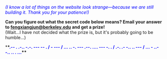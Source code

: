 _<span style="color: blue;">(I know a lot of things on the website look strange—because we are still building it. Thank you for your patience!)</span>_

**Can you figure out what the secret code below means? Email your answer to <fengxiangjun@berkeley.edu> and get a prize!**  
(Wait...I have not decided what the prize is, but it's probably going to be humble...)

\***\*<span style="color: blue;">.-- . .-.. -.-. --- -- . / - --- / ... .. -. --- .--. .... --- -. . / .-. .- -.. .. --- / ... - ..- -.. .. . ...</span>\*\***
